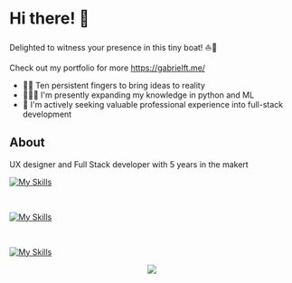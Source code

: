<h1> Hi there! 👋 </h1>  

Delighted to witness your presence in this tiny boat! ⛵️🌊

Check out my portfolio for more https://gabrielft.me/

<ul>
  <li><span>🙌💡 </span> Ten persistent fingers to bring ideas to reality</li>
  <li><span>🧑🏻‍💻 </span> I'm presently expanding my knowledge in python and ML</li>
  <li><span>💼 </span> I'm actively seeking valuable professional experience into full-stack development</li>
</ul>

## About
<p> UX designer and Full Stack developer with 5 years in the makert</p>


[![My Skills](https://skillicons.dev/icons?i=js,ts,html,css,react,git)](https://skillicons.dev)

</br>

[![My Skills](https://skillicons.dev/icons?i=linux,raspberrypi,blender,arduino&theme=light)](https://skillicons.dev)

</br>

[![My Skills](https://skillicons.dev/icons?i=nodejs,py,mysql,nestjs,postgres,docker&theme=light)](https://skillicons.dev)



<p align="center">
  <a href="">
    <img src="https://skillicons.dev/icons?i=git,kubernetes,docker,c,vim" />
  </a>
</p>



